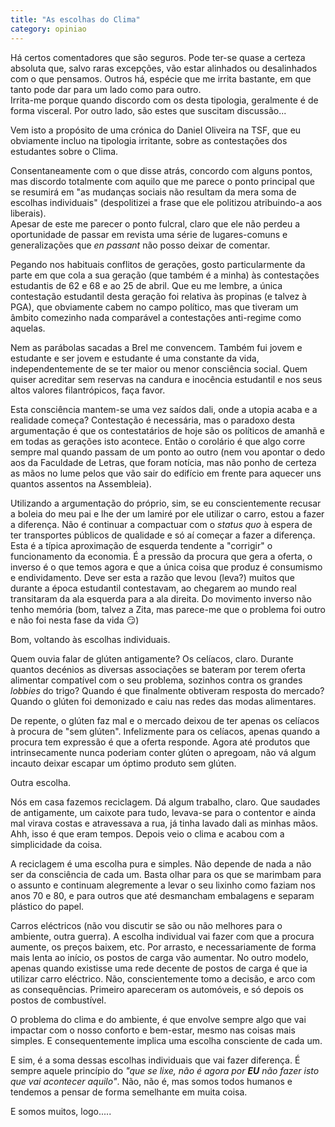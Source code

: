 ```yaml
---
title: "As escolhas do Clima"
category: opiniao
---
```


Há certos comentadores que são seguros. Pode ter-se quase a certeza absoluta que, salvo raras excepções, vão estar alinhados ou desalinhados com o que pensamos. Outros há, espécie que me irrita bastante, em que tanto pode dar para um lado como para outro.\
Irrita-me porque quando discordo com os desta tipologia, geralmente é de forma visceral. Por outro lado, são estes que suscitam discussão...

Vem isto a propósito de uma crónica do Daniel Oliveira na TSF, que eu obviamente incluo na tipologia irritante, sobre as contestações dos estudantes sobre o Clima.

Consentaneamente com o que disse atrás, concordo com alguns pontos, mas discordo totalmente com aquilo que me parece o ponto principal que se resumirá em "as mudanças sociais não resultam da mera soma de escolhas individuais" (despolitizei a frase que ele politizou atribuindo-a aos liberais).\
Apesar de este me parecer o ponto fulcral, claro que ele não perdeu a oportunidade de passar em revista uma série de lugares-comuns e generalizações que *en passant* não posso deixar de comentar.

Pegando nos habituais conflitos de gerações, gosto particularmente da parte em que cola a sua geração (que também é a minha) às contestações estudantis de 62 e 68 e ao 25 de abril. Que eu me lembre, a única contestação estudantil desta geração foi relativa às propinas (e talvez à PGA), que obviamente cabem no campo político, mas que tiveram um âmbito comezinho nada comparável a contestações anti-regime como aquelas.

Nem as parábolas sacadas a Brel me convencem. Também fui jovem e estudante e ser jovem e estudante é uma constante da vida, independentemente de se ter maior ou menor consciência social. Quem quiser acreditar sem reservas na candura e inocência estudantil e nos seus altos valores filantrópicos, faça favor.

Esta consciência mantem-se uma vez saídos dali, onde a utopia acaba e a realidade começa? Contestação é necessária, mas o paradoxo desta argumentação é que os contestatários de hoje são os políticos de amanhã e em todas as gerações isto acontece. Então o corolário é que algo corre sempre mal quando passam de um ponto ao outro (nem vou apontar o dedo aos da Faculdade de Letras, que foram notícia, mas não ponho de certeza as mãos no lume pelos que vão sair do edifício em frente para aquecer uns quantos assentos na Assembleia).

Utilizando a argumentação do próprio, sim, se eu conscientemente recusar a boleia do meu pai e lhe der um lamiré por ele utilizar o carro, estou a fazer a diferença. Não é continuar a compactuar com o *status quo* à espera de ter transportes públicos de qualidade e só aí começar a fazer a diferença.\
Esta é a típica aproximação de esquerda tendente a "corrigir" o funcionamento da economia. É a pressão da procura que gera a oferta, o inverso é o que temos agora e que a única coisa que produz é consumismo e endividamento. Deve ser esta a razão que levou (leva?) muitos que durante a época estudantil contestavam, ao chegarem ao mundo real transitaram da ala esquerda para a ala direita. Do movimento inverso não tenho memória (bom, talvez a Zita, mas parece-me que o problema foi outro e não foi nesta fase da vida 😏)

Bom, voltando às escolhas individuais.

Quem ouvia falar de glúten antigamente? Os celíacos, claro. Durante quantos decénios as diversas associações se bateram por terem oferta alimentar compatível com o seu problema, sozinhos contra os grandes *lobbies* do trigo? Quando é que finalmente obtiveram resposta do mercado? Quando o glúten foi demonizado e caiu nas redes das modas alimentares.

De repente, o glúten faz mal e o mercado deixou de ter apenas os celíacos à procura de "sem glúten". Infelizmente para os celíacos, apenas quando a procura tem expressão é que a oferta responde. Agora até produtos que intrinsecamente nunca poderiam conter glúten o apregoam, não vá algum incauto deixar escapar um óptimo produto sem glúten.

Outra escolha.

Nós em casa fazemos reciclagem. Dá algum trabalho, claro. Que saudades de antigamente, um caixote para tudo, levava-se para o contentor e ainda mal virava costas e atravessava a rua, já tinha lavado dali as minhas mãos. Ahh, isso é que eram tempos. Depois veio o clima e acabou com a simplicidade da coisa.

A reciclagem é uma escolha pura e simples. Não depende de nada a não ser da consciência de cada um. Basta olhar para os que se marimbam para o assunto e continuam alegremente a levar o seu lixinho como faziam nos anos 70 e 80, e para outros que até desmancham embalagens e separam plástico do papel.

Carros eléctricos (não vou discutir se são ou não melhores para o ambiente, outra guerra). A escolha individual vai fazer com que a procura aumente, os preços baixem, etc. Por arrasto, e necessariamente de forma mais lenta ao início, os postos de carga vão aumentar. No outro modelo, apenas quando existisse uma rede decente de postos de carga é que ia utilizar carro eléctrico. Não, conscientemente tomo a decisão, e arco com as consequências. Primeiro apareceram os automóveis, e só depois os postos de combustível.

O problema do clima e do ambiente, é que envolve sempre algo que vai impactar com o nosso conforto e bem-estar, mesmo nas coisas mais simples. E consequentemente implica uma escolha consciente de cada um.

E sim, é a soma dessas escolhas individuais que vai fazer diferença. É sempre aquele princípio do *"que se lixe, não é agora por __EU__ não fazer isto que vai acontecer aquilo"*. Não, não é, mas somos todos humanos e tendemos a pensar de forma semelhante em muita coisa.

E somos muitos, logo.....

